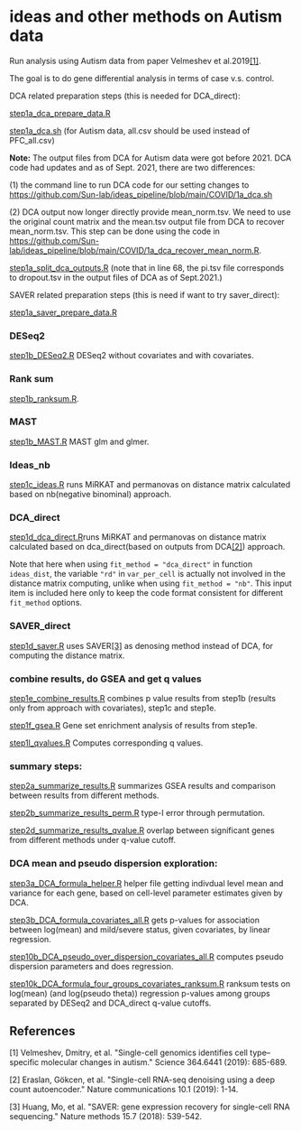# ideas and other methods on Autism data

Run analysis using Autism data from paper Velmeshev et al.2019[[1]](#1). 

The goal is to do gene differential analysis in terms of case v.s. control.


DCA related preparation steps (this is needed for DCA\_direct):

[step1a_dca_prepare_data.R](https://github.com/Sun-lab/ideas_pipeline/blob/main/Autism/step1a_dca_prepare_data.R)

[step1a_dca.sh](https://github.com/Sun-lab/ideas_pipeline/blob/main/Autism/step1a_dca.sh) (for Autism data, all.csv should be used instead of PFC_all.csv)

**Note:** The output files from DCA for Autism data were got before 2021. DCA code had updates and as of Sept. 2021, there are two differences: 

(1) the command line to run DCA code for our setting changes to https://github.com/Sun-lab/ideas_pipeline/blob/main/COVID/1a_dca.sh

(2) DCA output now longer directly provide mean_norm.tsv. We need to use the original count matrix and the mean.tsv output file from DCA to recover mean_norm.tsv. This step can be done using the code in https://github.com/Sun-lab/ideas_pipeline/blob/main/COVID/1a_dca_recover_mean_norm.R.

[step1a_split_dca_outputs.R](https://github.com/Sun-lab/ideas_pipeline/blob/main/Autism/step1a_split_dca_outputs.R) (note that in line 68, the pi.tsv file corresponds to dropout.tsv in the output files of DCA as of Sept.2021.)

SAVER related preparation steps (this is need if want to try saver\_direct):

[step1a_saver_prepare_data.R](https://github.com/Sun-lab/ideas_pipeline/blob/main/Autism/step1a_saver_prepare_data.R)

### DESeq2

[step1b_DESeq2.R](https://github.com/Sun-lab/ideas_pipeline/blob/main/Autism/step1b_DESeq2.R) DESeq2 without covariates and with covariates.

### Rank sum

[step1b_ranksum.R](https://github.com/Sun-lab/ideas_pipeline/blob/main/Autism/step1b_ranksum.R).

### MAST

[step1b_MAST.R](https://github.com/Sun-lab/ideas_pipeline/blob/main/Autism/step1b_MAST.R) MAST glm and glmer.


### Ideas\_nb

[step1c_ideas.R](https://github.com/Sun-lab/ideas_pipeline/blob/main/Autism/step1c_ideas.R) runs MiRKAT and permanovas on distance matrix calculated based on nb(negative binominal) approach.

### DCA\_direct

[step1d_dca_direct.R](https://github.com/Sun-lab/ideas_pipeline/blob/main/Autism/step1d_dca_direct.R)runs MiRKAT and permanovas on distance matrix calculated based on dca_direct(based on outputs from DCA[[2]](#2)) approach.

Note that here when using `fit_method = "dca_direct"` in function `ideas_dist`, the variable `"rd"` in `var_per_cell` is actually not involved in the distance matrix computing, unlike when using `fit_method = "nb"`. This input item is included here only to keep the code format consistent for different `fit_method` options. 
 
### SAVER\_direct

[step1d_saver.R](https://github.com/Sun-lab/ideas_pipeline/blob/main/Autism/step1d_saver.R) uses SAVER[[3]](#3) as denosing method instead of DCA, for computing the distance matrix. 

### combine results, do GSEA and get q values

[step1e_combine_results.R](https://github.com/Sun-lab/ideas_pipeline/blob/main/Autism/step1e_combine_results.R) combines p value results from step1b (results only from approach with covariates), step1c and step1e.

[step1f_gsea.R](https://github.com/Sun-lab/ideas_pipeline/blob/main/Autism/step1f_gsea.R) Gene set enrichment analysis of results from step1e. 

[step1l_qvalues.R](https://github.com/Sun-lab/ideas_pipeline/blob/main/Autism/step1l_qvalues.R) Computes corresponding q values. 


### summary steps:

[step2a_summarize_results.R](https://github.com/Sun-lab/ideas_pipeline/blob/main/Autism/step2a_summarize_results.R) summarizes GSEA results and comparison between results from different methods.

[step2b_summarize_results_perm.R](https://github.com/Sun-lab/ideas_pipeline/blob/main/Autism/step2b_summarize_results_perm.R) type-I error through permutation. 

[step2d_summarize_results_qvalue.R](https://github.com/Sun-lab/ideas_pipeline/blob/main/Autism/step2d_summarize_results_qvalue.R) overlap between significant genes from different methods under q-value cutoff. 

### DCA mean and pseudo dispersion exploration:

[step3a_DCA_formula_helper.R](https://github.com/Sun-lab/ideas_pipeline/blob/main/Autism/step3a_DCA_formula_helper.R) helper file getting indivdual level mean and variance for each gene, based on cell-level parameter estimates given by DCA.

[step3b_DCA_formula_covariates_all.R](https://github.com/Sun-lab/ideas_pipeline/blob/main/Autism/step3b_DCA_formula_covariates_all.R) gets p-values for association between log(mean) and mild/severe status, given covariates, by linear regression.

[step10b_DCA_pseudo_over_dispersion_covariates_all.R](https://github.com/Sun-lab/ideas_pipeline/blob/main/Autism/step10b_DCA_pseudo_over_dispersion_covariates_all.R) computes pseudo dispersion parameters and does regression.

[step10k_DCA_formula_four_groups_covariates_ranksum.R](https://github.com/Sun-lab/ideas_pipeline/blob/main/Autism/step10k_DCA_formula_four_groups_covariates_ranksum.R) ranksum tests on log(mean) (and log(pseudo theta)) regression p-values among groups separated by DESeq2 and DCA_direct q-value cutoffs.



## References
<a id="1">[1]</a> 
Velmeshev, Dmitry, et al. "Single-cell genomics identifies cell type–specific molecular changes in autism." Science 364.6441 (2019): 685-689.

<a id="2">[2]</a> 
Eraslan, Gökcen, et al. "Single-cell RNA-seq denoising using a deep count autoencoder." Nature communications 10.1 (2019): 1-14.

<a id="3">[3]</a> 
Huang, Mo, et al. "SAVER: gene expression recovery for single-cell RNA sequencing." Nature methods 15.7 (2018): 539-542.

